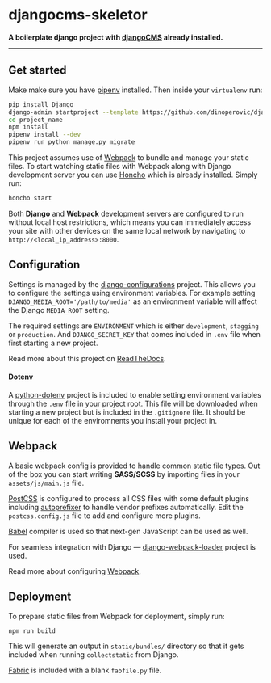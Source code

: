 # djangocms-skeletor

**A boilerplate django project with [djangoCMS](https://www.django-cms.org) already installed.**

---

## Get started

Make make sure you have [pipenv](https://docs.pipenv.org/) installed. Then inside your `virtualenv` run:

```bash
pip install Django
django-admin startproject --template https://github.com/dinoperovic/djangocms-skeletor/archive/master.zip -e py,md,env,json project_name
cd project_name
npm install
pipenv install --dev
pipenv run python manage.py migrate
```

This project assumes use of [Webpack](https://webpack.js.org/) to bundle and manage your static files. To start watching static files with Webpack along with Django development server you can use [Honcho](https://github.com/nickstenning/honcho) which is already installed. Simply run:

```bash
honcho start
```

Both **Django** and **Webpack** development servers are configured to run without local host restrictions, which means you can immediately access your site with other devices on the same local network by navigating to `http://<local_ip_address>:8000`.


## Configuration

Settings is managed by the [django-configurations](https://github.com/jazzband/django-configurations) project. This allows you to configure the settings using environment variables. For example setting `DJANGO_MEDIA_ROOT='/path/to/media'` as an environment variable will affect the Django `MEDIA_ROOT` setting.

The required settings are `ENVIRONMENT` which is either `development`, `stagging` or `production`. And ``DJANGO_SECRET_KEY`` that comes included in `.env` file when first starting a new project.

Read more about this project on [ReadTheDocs](https://django-configurations.readthedocs.io).

#### Dotenv

A [python-dotenv](https://github.com/theskumar/python-dotenv) project is included to enable setting environment variables through the `.env` file in your project root. This file will be downloaded when starting a new project but is included in the `.gitignore` file. It should be unique for each of the enviromnents you install your project in.

## Webpack

A basic webpack config is provided to handle common static file types. Out of the box you can start writing **SASS/SCSS** by importing files in your `assets/js/main.js` file.

[PostCSS](http://postcss.org/) is configured to process all CSS files with some default plugins including [autoprefixer](https://github.com/postcss/autoprefixer) to handle vendor prefixes automatically. Edit the `postcss.config.js` file to add and configure more plugins.

[Babel](https://babeljs.io/) compiler is used so that next-gen JavaScript can be used as well.

For seamless integration with Django — [django-webpack-loader](https://github.com/ezhome/django-webpack-loader) project is used.

Read more about configuring [Webpack](https://webpack.js.org/configuration/).

## Deployment

To prepare static files from Webpack for deployment, simply run:

```bash
npm run build
```

This will generate an output in `static/bundles/` directory so that it gets included when running `collectstatic` from Django.

[Fabric](http://www.fabfile.org/) is included with a blank `fabfile.py` file.
